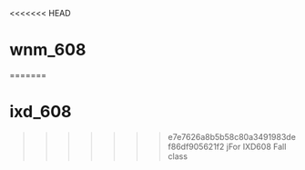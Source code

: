 <<<<<<< HEAD
# wnm_608
=======
# ixd_608
>>>>>>> e7e7626a8b5b58c80a3491983def86df905621f2
jFor IXD608 Fall class
